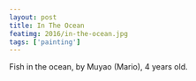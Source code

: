 ```yaml
---
layout: post
title: In The Ocean
featimg: 2016/in-the-ocean.jpg
tags: ['painting']
---
```


Fish in the ocean, by Muyao (Mario), 4 years old.
